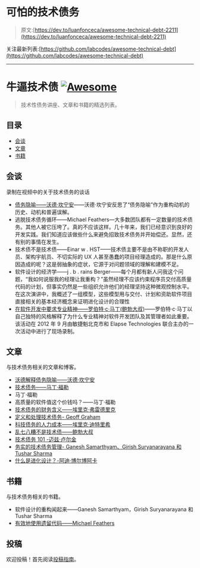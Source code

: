 # 可怕的技术债务

> 原文:[https://dev.to/luanfonceca/awesome-technical-debt-2211](https://dev.to/luanfonceca/awesome-technical-debt-2211)

关注最新列表:[https://github.com/labcodes/awesome-technical-debt](https://github.com/labcodes/awesome-technical-debt)

* * *

# [](#awesome-technical-debt)牛逼技术债 [![Awesome](../Images/5e3623ea774f4d399336190a4d595ee6.png)](https://awesome.re)

> 技术性债务讲座、文章和书籍的精选列表。

## [](#contents)目录

*   [会谈](#talks)
*   [文章](#articles)
*   [书籍](#books)

## [](#talks)会谈

录制在视频中的关于技术债务的谈话

*   [债务隐喻——沃德·坎宁安](https://www.youtube.com/watch?v=pqeJFYwnkjE)——沃德·坎宁安反思了“债务隐喻”作为重构动机的历史、动机和普遍误解。
*   逃脱技术债务循环——Michael Feathers—大多数团队都有一定数量的技术债务。其他人被它压垮了。真的不应该这样。几十年来，我们已经意识到良好的开发实践。我们知道应该做些什么来避免招致技术债务并开始偿还。显然，还有别的事情在发生。
*   技术债不是技术债——Einar w . HST——技术债主要不是由不称职的开发人员、架构宇航员、不切实际的 UX 人甚至愚蠢的项目经理造成的。那是什么原因造成的呢？这是弱抽象的症状，它源于对问题领域的理解和建模不足。
*   软件设计的经济学——j . b . rains Berger——每个月都有新人问我这个问题，“我如何说服我的经理让我重构？”虽然经理不应该约束程序员交付高质量代码的计划，但事实仍然是一些组织允许他们的经理坚持这种微观控制水平。在这次演讲中，我概述了一组模型，这些模型用与交付、计划和资助软件项目直接相关的基本经济概念来证明进化设计的合理性
*   [在软件开发中要求专业精神——罗伯特·c·马丁(鲍勃大叔)](https://www.youtube.com/watch?v=p0O1VVqRSK0)——罗伯特·c·马丁以自己独特的风格解释了为什么专业精神对软件开发团队及其管理者如此重要。该活动在 2012 年 9 月由敏捷魁北克市和 Elapse Technologies 联合主办的一次活动中进行了现场录制。

## [](#articles)文章

与技术债务相关的文章和博客。

*   [沃德解释债务隐喻——沃德·坎宁安](http://wiki.c2.com/?WardExplainsDebtMetaphor)
*   [技术债务——马丁·福勒](https://martinfowler.com/bliki/TechnicalDebt.html)
*   马丁·福勒
*   高质量的软件值这个价钱吗？——马丁·福勒
*   [技术债务的财务含义——埃里克·弗雷德里克](https://www.toptal.com/finance/part-time-cfos/technical-debt)
*   [定义和处理技术债务- Geoff Graham](https://css-tricks.com/defining-and-dealing-with-technical-debt/)
*   [科技债务的人力成本——埃里克·迪特里希](https://daedtech.com/human-cost-tech-debt/)
*   [乱七八糟不是技术债——鲍勃大叔](https://sites.google.com/site/unclebobconsultingllc/a-mess-is-not-a-technical-debt)
*   [技术债务 101 -迈兹·卢尔金](https://medium.com/@joaomilho/festina-lente-e29070811b84)
*   [务实的技术债务管理- Ganesh Samarthyam、Girish Suryanarayana 和 Tushar Sharma](https://www.infoq.com/articles/pragmatic-technical-debt/)
*   [什么是进化设计？-阿迪·博尔博阿卡](https://mozaicworks.com/blog/what-is-evolutionary-design/)

## [](#books)书籍

与技术债务相关的书籍。

*   软件设计的重构闻起来——Ganesh Samarthyam，Girish Suryanarayana 和 Tushar Sharma
*   [有效地使用遗留代码——Michael Feathers](https://www.amazon.com/Working-Effectively-Legacy-Michael-Feathers/dp/0131177052)

## [](#contribute)投稿

欢迎投稿！首先阅读[投稿指南](https://github.com/labcodes/awesome-technical-debt/blob/master/contributing.md)。